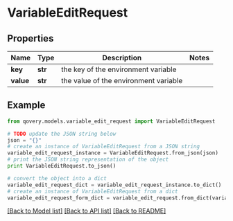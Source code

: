 # VariableEditRequest


## Properties
Name | Type | Description | Notes
------------ | ------------- | ------------- | -------------
**key** | **str** | the key of the environment variable | 
**value** | **str** | the value of the environment variable | 

## Example

```python
from qovery.models.variable_edit_request import VariableEditRequest

# TODO update the JSON string below
json = "{}"
# create an instance of VariableEditRequest from a JSON string
variable_edit_request_instance = VariableEditRequest.from_json(json)
# print the JSON string representation of the object
print VariableEditRequest.to_json()

# convert the object into a dict
variable_edit_request_dict = variable_edit_request_instance.to_dict()
# create an instance of VariableEditRequest from a dict
variable_edit_request_form_dict = variable_edit_request.from_dict(variable_edit_request_dict)
```
[[Back to Model list]](../README.md#documentation-for-models) [[Back to API list]](../README.md#documentation-for-api-endpoints) [[Back to README]](../README.md)


